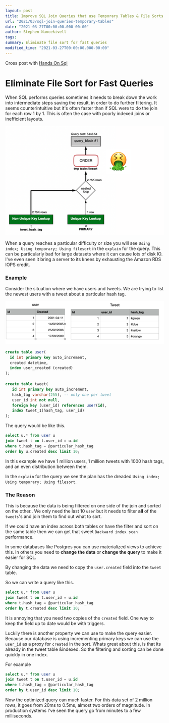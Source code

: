 ```yaml
---
layout: post
title: Improve SQL Join Queries that use Temporary Tables & File Sorts
url: "2021/03/sql-join-queries-temporary-tables"
date: "2021-03-27T00:00:00.000-00:00"
author: Stephen Nancekivell
tags:
summary: Eliminate file sort for fast queries
modified_time: "2021-03-27T00:00:00.000-00:00"
---
```


Cross post with [Hands On Sql](https://handsonsql.com)

# Eliminate File Sort for Fast Queries

When SQL performs queries sometimes it needs to break down the work into intermediate steps saving the result, in order to do further filtering. It seems counterintuitive but it's often faster than if SQL were to do the join for each row 1 by 1. This is often the case with poorly indexed joins or inefficient layouts.

![query-explain](/assets/2021-03-27-query-explain-2.png)

When a query reaches a particular difficulty or size you will see `Using index; Using temporary; Using filesort` in the `explain` for the query. This can be particularly bad for large datasets where it can cause lots of disk IO. I've even seen it bring a server to its knees by exhausting the Amazon RDS IOPS credit.

### Example

Consider the situation where we have users and tweets. We are trying to list the newest users with a tweet about a particular hash tag.

![query-explain](/assets/2021-03-27-data-example.png)

```sql
create table user(
  id int primary key auto_increment,
  created datetime,
  index user_created (created)
);

create table tweet(
   id int primary key auto_increment,
   hash_tag varchar(255), -- only one per tweet
   user_id int not null,
   foreign key (user_id) references user(id),
   index tweet_1(hash_tag, user_id)
);
```

The query would be like this.

```sql
select u.* from user u
join tweet t on t.user_id = u.id
where t.hash_tag = @particular_hash_tag
order by u.created desc limit 10;
```

In this example we have 1 million users, 1 million tweets with 1000 hash tags, and an even distribution between them.

In the `explain` for the query we see the plan has the dreaded `Using index; Using temporary; Using filesort`.

### The Reason

This is because the data is being filtered on one side of the join and sorted on the other.. We only need the last 10 `user` but it needs to filter **all** of the `tweets`'s and join them to find out what to sort.

If we could have an index across both tables or have the filter and sort on the same table then we can get that sweet `Backward index scan` performance.

In some databases like Postgres you can use materialized views to achieve this. In others you need to **change the data** or **change the query** to make it easier for SQL.

By changing the data we need to copy the `user.created` field into the `tweet` table.

So we can write a query like this.

```sql
select u.* from user u
join tweet t on t.user_id = u.id
where t.hash_tag = @particular_hash_tag
order by t.created desc limit 10;
```

It is annoying that you need two copies of the `created` field. One way to keep the field up to date would be with triggers.

Luckily there is another property we can use to make the query easier. Because our database is using incrementing primary keys we can use the `user_id` as a proxy for `created` in the sort. Whats great about this, is that its already in the tweet table &indexed. So the filtering and sorting can be done quickly in one index.

For example

```sql
select u.* from user u
join tweet t on t.user_id = u.id
where t.hash_tag = @particular_hash_tag
order by t.user_id desc limit 10;
```

Now the optimized query can much faster. For this data set of 2 million rows, it goes from 20ms to 0.5ms, almost two orders of magnitude. In production systems I've seen the query go from minutes to a few milliseconds.
